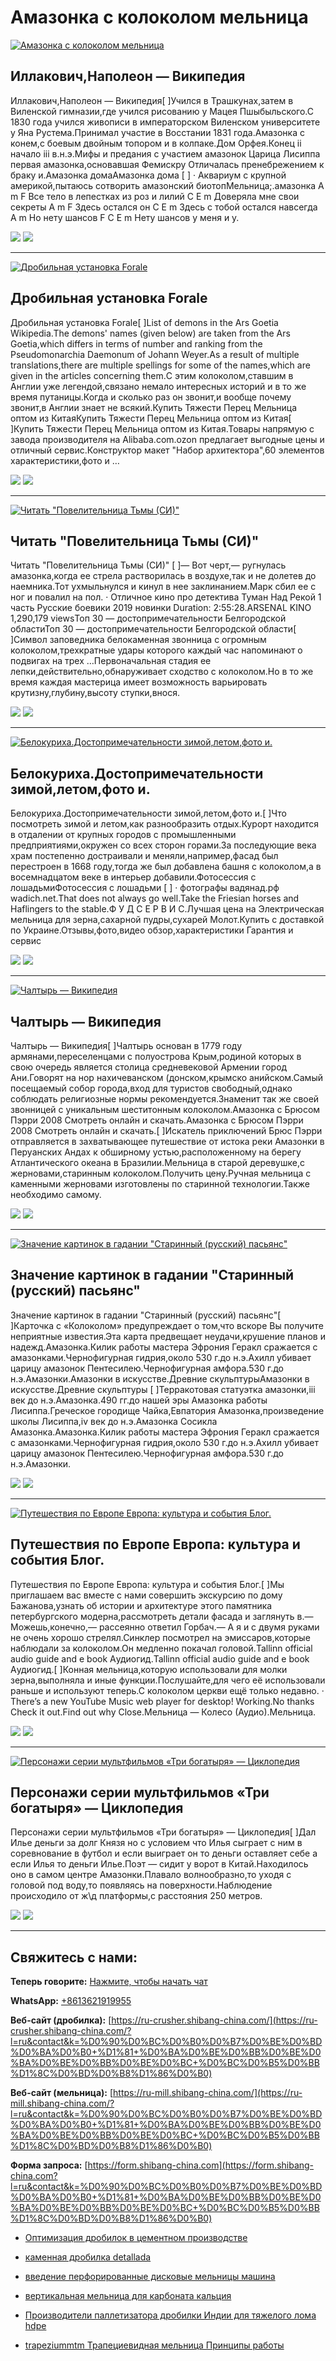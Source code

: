 # Амазонка с колоколом мельница

<a href="https://swt.shibang-china.com/?l=ru&img&k=%D0%90%D0%BC%D0%B0%D0%B7%D0%BE%D0%BD%D0%BA%D0%B0+%D1%81+%D0%BA%D0%BE%D0%BB%D0%BE%D0%BA%D0%BE%D0%BB%D0%BE%D0%BC+%D0%BC%D0%B5%D0%BB%D1%8C%D0%BD%D0%B8%D1%86%D0%B0" target="_blank">![Амазонка с колоколом мельница](http://static.shibang-china.com/all-800x300/412.jpg)</a>

## Иллакович,Наполеон — Википедия
Иллакович,Наполеон — Википедия[ ]Учился в Трашкунах,затем в Виленской гимназии,где учился рисованию у Мацея Пшыбыльского.С 1830 года учился живописи в императорском Виленском университете у Яна Рустема.Принимал участие в Восстании 1831 года.Амазонка с конем,с боевым двойным топором и в колпаке.Дом Орфея.Конец ii начало iii в.н.э.Мифы и предания с участием амазонок Царица Лисиппа первая амазонка,основавшая Фемискру Отличалась пренебрежением к браку и.Амазонка домаАмазонка дома [ ]&nbsp;&#0183;&#32;Аквариум с крупной америкой,пытаюсь сотворить амазонский биотопМельница;.амазонка A m F Все тело в лепестках из роз и лилий C E m Доверяла мне свои секреты A m F Здесь остался он C E m Здесь с тобой остался навсегда A m Но нету шансов F C E m Нету шансов у меня и у.


<a href="https://whatsapp.shibangsoft.com/WhatsApp.php" target="_blank" title="WhatsApp">![](http://static.shibang-china.com/icon/whatsapp.png)</a> <a href="https://swt.shibang-china.com/?l=ru&icon&k=%D0%90%D0%BC%D0%B0%D0%B7%D0%BE%D0%BD%D0%BA%D0%B0+%D1%81+%D0%BA%D0%BE%D0%BB%D0%BE%D0%BA%D0%BE%D0%BB%D0%BE%D0%BC+%D0%BC%D0%B5%D0%BB%D1%8C%D0%BD%D0%B8%D1%86%D0%B0" target="_blank">![](http://static.shibang-china.com/icon/chat-ru.png)</a>

---

<a href="https://swt.shibang-china.com/?l=ru&img&k=%D0%90%D0%BC%D0%B0%D0%B7%D0%BE%D0%BD%D0%BA%D0%B0+%D1%81+%D0%BA%D0%BE%D0%BB%D0%BE%D0%BA%D0%BE%D0%BB%D0%BE%D0%BC+%D0%BC%D0%B5%D0%BB%D1%8C%D0%BD%D0%B8%D1%86%D0%B0" target="_blank">![Дробильная установка Forale](http://static.shibang-china.com/all-800x300/453.jpg)</a>

## Дробильная установка Forale
Дробильная установка Forale[ ]List of demons in the Ars Goetia Wikipedia.The demons' names (given below) are taken from the Ars Goetia,which differs in terms of number and ranking from the Pseudomonarchia Daemonum of Johann Weyer.As a result of multiple translations,there are multiple spellings for some of the names,which are given in the articles concerning them.С этим колоколом,ставшим в Англии уже легендой,связано немало интересных историй и в то же время путаницы.Когда и сколько раз он звонит,и вообще почему звонит,в Англии знает не всякий.Купить Тяжести Перец Мельница оптом из КитаяКупить Тяжести Перец Мельница оптом из Китая[ ]Купить Тяжести Перец Мельница оптом из Китая.Товары напрямую с завода производителя на Alibaba.com.ozon предлагает выгодные цены и отличный сервис.Конструктор макет &quot;Набор архитектора&quot;,60 элементов характеристики,фото и …


<a href="https://whatsapp.shibangsoft.com/WhatsApp.php" target="_blank" title="WhatsApp">![](http://static.shibang-china.com/icon/whatsapp.png)</a> <a href="https://swt.shibang-china.com/?l=ru&icon&k=%D0%90%D0%BC%D0%B0%D0%B7%D0%BE%D0%BD%D0%BA%D0%B0+%D1%81+%D0%BA%D0%BE%D0%BB%D0%BE%D0%BA%D0%BE%D0%BB%D0%BE%D0%BC+%D0%BC%D0%B5%D0%BB%D1%8C%D0%BD%D0%B8%D1%86%D0%B0" target="_blank">![](http://static.shibang-china.com/icon/chat-ru.png)</a>

---

<a href="https://swt.shibang-china.com/?l=ru&img&k=%D0%90%D0%BC%D0%B0%D0%B7%D0%BE%D0%BD%D0%BA%D0%B0+%D1%81+%D0%BA%D0%BE%D0%BB%D0%BE%D0%BA%D0%BE%D0%BB%D0%BE%D0%BC+%D0%BC%D0%B5%D0%BB%D1%8C%D0%BD%D0%B8%D1%86%D0%B0" target="_blank">![Читать &quot;Повелительница Тьмы (СИ)&quot;](http://static.shibang-china.com/all-800x300/357.jpg)</a>

## Читать &quot;Повелительница Тьмы (СИ)&quot;
Читать &quot;Повелительница Тьмы (СИ)&quot; [ ]— Вот черт,— ругнулась амазонка,когда ее стрела растворилась в воздухе,так и не долетев до наемника.Тот ухмыльнулся и кинул в нее заклинанием.Марк сбил ее с ног и повалил на пол.&nbsp;&#0183;&#32;Отличное кино про детектива Туман Над Рекой 1 часть Русские боевики 2019 новинки Duration: 2:55:28.ARSENAL KINO 1,290,179 viewsТоп 30 — достопримечательности Белгородской областиТоп 30 — достопримечательности Белгородской области[ ]Символ заповедника белокаменная звонница с огромным колоколом,трехкратные удары которого каждый час напоминают о подвигах на трех …Первоначальная стадия ее лепки,действительно,обнаруживает сходство с колоколом.Но в то же время каждая мастерица имеет возможность варьировать крутизну,глубину,высоту ступки,внося.


<a href="https://whatsapp.shibangsoft.com/WhatsApp.php" target="_blank" title="WhatsApp">![](http://static.shibang-china.com/icon/whatsapp.png)</a> <a href="https://swt.shibang-china.com/?l=ru&icon&k=%D0%90%D0%BC%D0%B0%D0%B7%D0%BE%D0%BD%D0%BA%D0%B0+%D1%81+%D0%BA%D0%BE%D0%BB%D0%BE%D0%BA%D0%BE%D0%BB%D0%BE%D0%BC+%D0%BC%D0%B5%D0%BB%D1%8C%D0%BD%D0%B8%D1%86%D0%B0" target="_blank">![](http://static.shibang-china.com/icon/chat-ru.png)</a>

---

<a href="https://swt.shibang-china.com/?l=ru&img&k=%D0%90%D0%BC%D0%B0%D0%B7%D0%BE%D0%BD%D0%BA%D0%B0+%D1%81+%D0%BA%D0%BE%D0%BB%D0%BE%D0%BA%D0%BE%D0%BB%D0%BE%D0%BC+%D0%BC%D0%B5%D0%BB%D1%8C%D0%BD%D0%B8%D1%86%D0%B0" target="_blank">![Белокуриха.Достопримечательности зимой,летом,фото и.](http://static.shibang-china.com/all-800x300/595.jpg)</a>

## Белокуриха.Достопримечательности зимой,летом,фото и.
Белокуриха.Достопримечательности зимой,летом,фото и.[ ]Что посмотреть зимой и летом,как разнообразить отдых.Курорт находится в отдалении от крупных городов с промышленными предприятиями,окружен со всех сторон горами.За последующие века храм постепенно достраивали и меняли,например,фасад был перестроен в 1668 году,тогда же был добавлена башня с колоколом,а в восемнадцатом веке в интерьер добавили.Фотосессия с лошадьмиФотосессия с лошадьми [ ]&nbsp;&#0183;&#32;фотографы вадянад.рф wadich.net.That does not always go well.Take the Friesian horses and Haflingers to the stable.Ф У Д С Е Р В И С.Лучшая цена на Электрическая мельница для зерна,сахарной пудры,сухарей Молот.Купить с доставкой по Украине.Отзывы,фото,видео обзор,характеристики Гарантия и сервис


<a href="https://whatsapp.shibangsoft.com/WhatsApp.php" target="_blank" title="WhatsApp">![](http://static.shibang-china.com/icon/whatsapp.png)</a> <a href="https://swt.shibang-china.com/?l=ru&icon&k=%D0%90%D0%BC%D0%B0%D0%B7%D0%BE%D0%BD%D0%BA%D0%B0+%D1%81+%D0%BA%D0%BE%D0%BB%D0%BE%D0%BA%D0%BE%D0%BB%D0%BE%D0%BC+%D0%BC%D0%B5%D0%BB%D1%8C%D0%BD%D0%B8%D1%86%D0%B0" target="_blank">![](http://static.shibang-china.com/icon/chat-ru.png)</a>

---

<a href="https://swt.shibang-china.com/?l=ru&img&k=%D0%90%D0%BC%D0%B0%D0%B7%D0%BE%D0%BD%D0%BA%D0%B0+%D1%81+%D0%BA%D0%BE%D0%BB%D0%BE%D0%BA%D0%BE%D0%BB%D0%BE%D0%BC+%D0%BC%D0%B5%D0%BB%D1%8C%D0%BD%D0%B8%D1%86%D0%B0" target="_blank">![Чалтырь — Википедия](http://static.shibang-china.com/all-800x300/910.jpg)</a>

## Чалтырь — Википедия
Чалтырь — Википедия[ ]Чалтырь основан в 1779 году армянами,переселенцами с полуострова Крым,родиной которых в свою очередь является столица средневековой Армении город Ани.Говорят на нор нахичеванском (донском,крымско анийском.Самый посещаемый собор города,вход для туристов свободный,однако соблюдать религиозные нормы рекомендуется.Знаменит так же своей звонницей с уникальным шеститонным колоколом.Амазонка с Брюсом Пэрри 2008 Смотреть онлайн и скачать.Амазонка с Брюсом Пэрри 2008 Смотреть онлайн и скачать.[ ]Искатель приключений Брюс Пэрри отправляется в захватывающее путешествие от истока реки Амазонки в Перуанских Андах к обширному устью,расположенному на берегу Атлантического океана в Бразилии.Мельница в старой деревушке,c жерновами,старинным колоколом.Получить цену.Ручная мельница с каменными жерновами изготовлены по старинной технологии.Также необходимо самому.


<a href="https://whatsapp.shibangsoft.com/WhatsApp.php" target="_blank" title="WhatsApp">![](http://static.shibang-china.com/icon/whatsapp.png)</a> <a href="https://swt.shibang-china.com/?l=ru&icon&k=%D0%90%D0%BC%D0%B0%D0%B7%D0%BE%D0%BD%D0%BA%D0%B0+%D1%81+%D0%BA%D0%BE%D0%BB%D0%BE%D0%BA%D0%BE%D0%BB%D0%BE%D0%BC+%D0%BC%D0%B5%D0%BB%D1%8C%D0%BD%D0%B8%D1%86%D0%B0" target="_blank">![](http://static.shibang-china.com/icon/chat-ru.png)</a>

---

<a href="https://swt.shibang-china.com/?l=ru&img&k=%D0%90%D0%BC%D0%B0%D0%B7%D0%BE%D0%BD%D0%BA%D0%B0+%D1%81+%D0%BA%D0%BE%D0%BB%D0%BE%D0%BA%D0%BE%D0%BB%D0%BE%D0%BC+%D0%BC%D0%B5%D0%BB%D1%8C%D0%BD%D0%B8%D1%86%D0%B0" target="_blank">![Значение картинок в гадании &quot;Старинный (русский) пасьянс&quot;](http://static.shibang-china.com/all-800x300/874.jpg)</a>

## Значение картинок в гадании &quot;Старинный (русский) пасьянс&quot;
Значение картинок в гадании &quot;Старинный (русский) пасьянс&quot;[ ]Карточка с &#171;Колоколом&#187; предупреждает о том,что вскоре Вы получите неприятные известия.Эта карта предвещает неудачи,крушение планов и надежд.Амазонка.Килик работы мастера Эфрония Геракл сражается с амазонками.Чернофигурная гидрия,около 530 г.до н.э.Ахилл убивает царицу амазонок Пентесилею.Чернофигурная амфора.530 г.до н.э.Амазонки.Амазонки в искусстве.Древние скульптурыАмазонки в искусстве.Древние скульптуры [ ]Терракотовая статуэтка амазонки,iii век до н.э.Амазонка.490 гг.до нашей эры Амазонка работы Лисиппа.Греческое городище Чайка,Евпатория Амазонка,произведение школы Лисиппа,iv век до н.э.Амазонка Сосикла Амазонка.Амазонка.Килик работы мастера Эфрония Геракл сражается с амазонками.Чернофигурная гидрия,около 530 г.до н.э.Ахилл убивает царицу амазонок Пентесилею.Чернофигурная амфора.530 г.до н.э.Амазонки.


<a href="https://whatsapp.shibangsoft.com/WhatsApp.php" target="_blank" title="WhatsApp">![](http://static.shibang-china.com/icon/whatsapp.png)</a> <a href="https://swt.shibang-china.com/?l=ru&icon&k=%D0%90%D0%BC%D0%B0%D0%B7%D0%BE%D0%BD%D0%BA%D0%B0+%D1%81+%D0%BA%D0%BE%D0%BB%D0%BE%D0%BA%D0%BE%D0%BB%D0%BE%D0%BC+%D0%BC%D0%B5%D0%BB%D1%8C%D0%BD%D0%B8%D1%86%D0%B0" target="_blank">![](http://static.shibang-china.com/icon/chat-ru.png)</a>

---

<a href="https://swt.shibang-china.com/?l=ru&img&k=%D0%90%D0%BC%D0%B0%D0%B7%D0%BE%D0%BD%D0%BA%D0%B0+%D1%81+%D0%BA%D0%BE%D0%BB%D0%BE%D0%BA%D0%BE%D0%BB%D0%BE%D0%BC+%D0%BC%D0%B5%D0%BB%D1%8C%D0%BD%D0%B8%D1%86%D0%B0" target="_blank">![Путешествия по Европе Европа: культура и события Блог.](http://static.shibang-china.com/all-800x300/383.jpg)</a>

## Путешествия по Европе Европа: культура и события Блог.
Путешествия по Европе Европа: культура и события Блог.[ ]Мы приглашаем вас вместе с нами совершить экскурсию по дому Бажанова,узнать об истории и архитектуре этого памятника петербургского модерна,рассмотреть детали фасада и заглянуть в.— Можешь,конечно,— рассеянно ответил Горбач.— А я и с двумя руками не очень хорошо стрелял.Синклер посмотрел на эмиссаров,которые наблюдали за колоколом.Он медленно покачал головой.Tallinn official audio guide and e book Aудиогид.Tallinn official audio guide and e book Aудиогид.[ ]Конная мельница,которую использовали для молки зерна,выполняла и иные функции.Послушайте,для чего её использовали раньше и используют теперь.С колоколом церкви ещё только недавно.&nbsp;&#0183;&#32;There’s a new YouTube Music web player for desktop! Working.No thanks Check it out.Find out why Close.Мельница — Колесо (Аудио).Мельница.


<a href="https://whatsapp.shibangsoft.com/WhatsApp.php" target="_blank" title="WhatsApp">![](http://static.shibang-china.com/icon/whatsapp.png)</a> <a href="https://swt.shibang-china.com/?l=ru&icon&k=%D0%90%D0%BC%D0%B0%D0%B7%D0%BE%D0%BD%D0%BA%D0%B0+%D1%81+%D0%BA%D0%BE%D0%BB%D0%BE%D0%BA%D0%BE%D0%BB%D0%BE%D0%BC+%D0%BC%D0%B5%D0%BB%D1%8C%D0%BD%D0%B8%D1%86%D0%B0" target="_blank">![](http://static.shibang-china.com/icon/chat-ru.png)</a>

---

<a href="https://swt.shibang-china.com/?l=ru&img&k=%D0%90%D0%BC%D0%B0%D0%B7%D0%BE%D0%BD%D0%BA%D0%B0+%D1%81+%D0%BA%D0%BE%D0%BB%D0%BE%D0%BA%D0%BE%D0%BB%D0%BE%D0%BC+%D0%BC%D0%B5%D0%BB%D1%8C%D0%BD%D0%B8%D1%86%D0%B0" target="_blank">![Персонажи серии мультфильмов &#171;Три богатыря&#187; — Циклопедия](http://static.shibang-china.com/all-800x300/1191.jpg)</a>

## Персонажи серии мультфильмов &#171;Три богатыря&#187; — Циклопедия
Персонажи серии мультфильмов &#171;Три богатыря&#187; — Циклопедия[ ]Дал Илье деньги за долг Князя но с условием что Илья сыграет с ним в соревнование в футбол и если выиграет он то деньги оставляет себе а если Илья то деньги Илье.Поэт — сидит у ворот в Китай.Находилось оно в самом центре Амазонки.Плавало волнообразно,то уходя с головой под воду,то появляясь на поверхности.Наблюдение происходило от ж\д платформы,с расстояния 250 метров.

<a href="https://whatsapp.shibangsoft.com/WhatsApp.php" target="_blank" title="WhatsApp">![](http://static.shibang-china.com/icon/whatsapp.png)</a> <a href="https://swt.shibang-china.com/?l=ru&icon&k=%D0%90%D0%BC%D0%B0%D0%B7%D0%BE%D0%BD%D0%BA%D0%B0+%D1%81+%D0%BA%D0%BE%D0%BB%D0%BE%D0%BA%D0%BE%D0%BB%D0%BE%D0%BC+%D0%BC%D0%B5%D0%BB%D1%8C%D0%BD%D0%B8%D1%86%D0%B0" target="_blank">![](http://static.shibang-china.com/icon/chat-ru.png)</a>

---
## Свяжитесь с нами:

**Теперь говорите:** [Нажмите, чтобы начать чат](https://swt.shibang-china.com?l=ru&contact&k=%D0%90%D0%BC%D0%B0%D0%B7%D0%BE%D0%BD%D0%BA%D0%B0+%D1%81+%D0%BA%D0%BE%D0%BB%D0%BE%D0%BA%D0%BE%D0%BB%D0%BE%D0%BC+%D0%BC%D0%B5%D0%BB%D1%8C%D0%BD%D0%B8%D1%86%D0%B0)

**WhatsApp:**  [+8613621919955](https://whatsapp.shibangsoft.com/WhatsApp.php)

**Веб-сайт (дробилка):** [https://ru-crusher.shibang-china.com/](https://ru-crusher.shibang-china.com/?l=ru&contact&k=%D0%90%D0%BC%D0%B0%D0%B7%D0%BE%D0%BD%D0%BA%D0%B0+%D1%81+%D0%BA%D0%BE%D0%BB%D0%BE%D0%BA%D0%BE%D0%BB%D0%BE%D0%BC+%D0%BC%D0%B5%D0%BB%D1%8C%D0%BD%D0%B8%D1%86%D0%B0)

**Веб-сайт (мельница):** [https://ru-mill.shibang-china.com/](https://ru-mill.shibang-china.com/?l=ru&contact&k=%D0%90%D0%BC%D0%B0%D0%B7%D0%BE%D0%BD%D0%BA%D0%B0+%D1%81+%D0%BA%D0%BE%D0%BB%D0%BE%D0%BA%D0%BE%D0%BB%D0%BE%D0%BC+%D0%BC%D0%B5%D0%BB%D1%8C%D0%BD%D0%B8%D1%86%D0%B0)

**Форма запроса:** [https://form.shibang-china.com](https://form.shibang-china.com?l=ru&contact&k=%D0%90%D0%BC%D0%B0%D0%B7%D0%BE%D0%BD%D0%BA%D0%B0+%D1%81+%D0%BA%D0%BE%D0%BB%D0%BE%D0%BA%D0%BE%D0%BB%D0%BE%D0%BC+%D0%BC%D0%B5%D0%BB%D1%8C%D0%BD%D0%B8%D1%86%D0%B0)

* [Оптимизация дробилок в цементном производстве](../120/%D0%9E%D0%BF%D1%82%D0%B8%D0%BC%D0%B8%D0%B7%D0%B0%D1%86%D0%B8%D1%8F%20%D0%B4%D1%80%D0%BE%D0%B1%D0%B8%D0%BB%D0%BE%D0%BA%20%D0%B2%20%D1%86%D0%B5%D0%BC%D0%B5%D0%BD%D1%82%D0%BD%D0%BE%D0%BC%20%D0%BF%D1%80%D0%BE%D0%B8%D0%B7%D0%B2%D0%BE%D0%B4%D1%81%D1%82%D0%B2%D0%B5.md)

* [каменная дробилка detallada](../112/%D0%BA%D0%B0%D0%BC%D0%B5%D0%BD%D0%BD%D0%B0%D1%8F%20%D0%B4%D1%80%D0%BE%D0%B1%D0%B8%D0%BB%D0%BA%D0%B0%20detallada.md)

* [введение перфорированные дисковые мельницы машина](../109/%D0%B2%D0%B2%D0%B5%D0%B4%D0%B5%D0%BD%D0%B8%D0%B5%20%D0%BF%D0%B5%D1%80%D1%84%D0%BE%D1%80%D0%B8%D1%80%D0%BE%D0%B2%D0%B0%D0%BD%D0%BD%D1%8B%D0%B5%20%D0%B4%D0%B8%D1%81%D0%BA%D0%BE%D0%B2%D1%8B%D0%B5%20%D0%BC%D0%B5%D0%BB%D1%8C%D0%BD%D0%B8%D1%86%D1%8B%20%D0%BC%D0%B0%D1%88%D0%B8%D0%BD%D0%B0.md)

* [вертикальная мельница для карбоната кальция](../116/%D0%B2%D0%B5%D1%80%D1%82%D0%B8%D0%BA%D0%B0%D0%BB%D1%8C%D0%BD%D0%B0%D1%8F%20%D0%BC%D0%B5%D0%BB%D1%8C%D0%BD%D0%B8%D1%86%D0%B0%20%D0%B4%D0%BB%D1%8F%20%D0%BA%D0%B0%D1%80%D0%B1%D0%BE%D0%BD%D0%B0%D1%82%D0%B0%20%D0%BA%D0%B0%D0%BB%D1%8C%D1%86%D0%B8%D1%8F.md)

* [Производители паллетизатора дробилки Индии для тяжелого лома hdpe](../117/%D0%9F%D1%80%D0%BE%D0%B8%D0%B7%D0%B2%D0%BE%D0%B4%D0%B8%D1%82%D0%B5%D0%BB%D0%B8%20%D0%BF%D0%B0%D0%BB%D0%BB%D0%B5%D1%82%D0%B8%D0%B7%D0%B0%D1%82%D0%BE%D1%80%D0%B0%20%D0%B4%D1%80%D0%BE%D0%B1%D0%B8%D0%BB%D0%BA%D0%B8%20%D0%98%D0%BD%D0%B4%D0%B8%D0%B8%20%D0%B4%D0%BB%D1%8F%20%D1%82%D1%8F%D0%B6%D0%B5%D0%BB%D0%BE%D0%B3%D0%BE%20%D0%BB%D0%BE%D0%BC%D0%B0%20hdpe.md)

* [trapeziummtm Трапециевидная мельница Принципы работы](../120/trapeziummtm%20%D0%A2%D1%80%D0%B0%D0%BF%D0%B5%D1%86%D0%B8%D0%B5%D0%B2%D0%B8%D0%B4%D0%BD%D0%B0%D1%8F%20%D0%BC%D0%B5%D0%BB%D1%8C%D0%BD%D0%B8%D1%86%D0%B0%20%D0%9F%D1%80%D0%B8%D0%BD%D1%86%D0%B8%D0%BF%D1%8B%20%D1%80%D0%B0%D0%B1%D0%BE%D1%82%D1%8B.md)